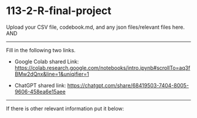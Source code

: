 # 113-2-R-final-project

Upload your CSV file, codebook.md, and any json files/relevant files here. AND 

---
Fill in the following two links.

 - Google Colab shared Link:  https://colab.research.google.com/notebooks/intro.ipynb#scrollTo=aq3fBMw2dQnx&line=1&uniqifier=1

 - ChatGPT shared link:  https://chatgpt.com/share/68419503-7404-8005-9606-458ea6e15aee

---
If there is other relevant information put it below:

